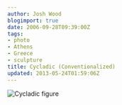 ```yaml
---
author: Josh Wood
blogimport: true
date: 2006-09-28T09:39:00Z
tags:
- photo
- Athens
- Greece
- sculpture
title: Cycladic (Conventionalized)
updated: 2013-05-24T01:59:06Z
---
```


![Cycladic figure](/img/cycladicfigure.jpg)
